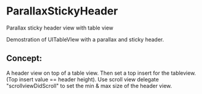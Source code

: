 # ParallaxStickyHeader
Parallax sticky header view with table view

Demostration of UITableVIew with a parallax and sticky header.

## Concept: 
A header view on top of a table view. Then set a top insert for the tableview. (Top insert value == header height).
Use scroll view delegate "scrollviewDidScroll" to set the min & max size of the header view.
